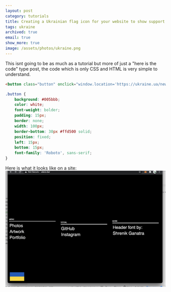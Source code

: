 ```yaml
---
layout: post
category: tutorials
title: Creating a Ukrainian flag icon for your website to show support.
tags: ukraine
archived: true
email: true
show_more: true
image: /assets/photos/ukraine.png
---
```


This isnt going to be as much as a tutorial but more of just a "here is the code" type post, the code which is only CSS and HTML is very simple to understand.

```html
<button class="button" onclick="window.location='https://ukraine.ua/news/stand-with-ukraine/'"></button>
```

```css
.button {
    background: #005bbb;
    color: white;
    font-weight: bolder;
    padding: 15px;
    border: none;
    width: 100px;
    border-bottom: 30px #ffd500 solid;
    position: fixed;
    left: 15px;
    bottom: 15px;
    font-family: 'Roboto', sans-serif;
}
```

Here is what it looks like on a site:
![ukraine flag example on a site](/assets/photos/ukraine.png)
